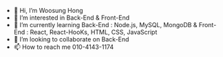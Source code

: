 <!-- <img src="https://img.shields.io/badge/Python-3766AB?style=flat-square&logo=Python&logoColor=white"/>&nbsp;<img src="https://img.shields.io/badge/Node.js-339933?style=flat-square&logo=nodedotjs&logoColor=white"/></a>&nbsp;<img src="https://img.shields.io/badge/React.js-61DAFB?style=flat-square&logo=react&logoColor=black"/></a>&nbsp; -->

- 👋 Hi, I’m Woosung Hong
- 👀 I’m interested in Back-End & Front-End
- 🌱 I’m currently learning Back-End : Node.js, MySQL, MongoDB & Front-End : React, React-HooKs, HTML, CSS, JavaScript
- 💞️ I’m looking to collaborate on Back-End
- 📫 How to reach me 010-4143-1174

<!---
sun980120/sun980120 is a ✨ special ✨ repository because its `README.md` (this file) appears on your GitHub profile.
You can click the Preview link to take a look at your changes.
--->
